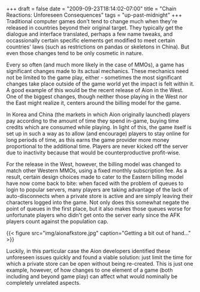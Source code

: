 +++
draft = false
date = "2009-09-23T18:14:02-07:00"
title = "Chain Reactions: Unforeseen Consequences"
tags = "up-past-midnight"
+++
Traditional computer games don't tend to change much when they're released in countries beyond their original target. They typically get the dialogue and interface translated, perhaps a few name tweaks, and occassionally certain specific elements get modified to meet certain countries' laws (such as restrictions on pandas or skeletons in China). But even those changes tend to be only cosmetic in nature.

Every so often (and much more likely in the case of MMOs), a game has significant changes made to its actual mechanics. These mechanics need not be limited to the game play, either - sometimes the most significant changes take place outside of the game world yet the impact is felt within it. A good example of this would be the recent release of Aion in the West. One of the biggest changes, though neither those playing in the West nor the East might realize it, centers around the billing model for the game.

In Korea and China (the markets in which Aion originally launched) players pay according to the amount of time they spend in-game, buying time credits which are consumed while playing. In light of this, the game itself is set up in such a way as to allow (and encourage) players to stay online for long periods of time, as this earns the game provider more money proportional to the additional time. Players are never kicked off the server due to inactivity because that would be counterproductive profit-wise.

For the release in the West, however, the billing model was changed to match other Western MMOs, using a fixed monthly subscription fee. As a result, certain design choices made to cater to the Eastern billing model have now come back to bite: when faced with the problem of queues to login to popular servers, many players are taking advantage of the lack of auto-disconnects when a private store is active and are simply leaving their characters logged into the game. Not only does this somewhat negate the point of queues in the first place, but it also makes those queues worse for unfortunate players who didn't get onto the server early since the AFK players count against the population cap.

{{< figure src="img/aionafkstore.jpg" caption="Getting a bit out of hand..." >}}

Luckily, in this particular case the Aion developers identified these unforeseen issues quickly and found a viable solution: just limit the time for which a private store can be open without being re-created. This is just one example, however, of how changes to one element of a game (both including and beyond game play) can affect what would nominally be completely unrelated aspects.

